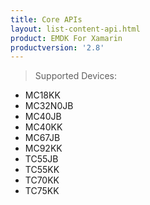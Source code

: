 ```yaml
---
title: Core APIs
layout: list-content-api.html
product: EMDK For Xamarin
productversion: '2.8'
---
```


>Supported Devices:
* MC18KK
* MC32N0JB
* MC40JB
* MC40KK
* MC67JB
* MC92KK
* TC55JB
* TC55KK
* TC70KK
* TC75KK















